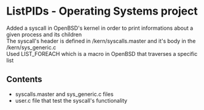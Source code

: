 # ListPIDs - Operating Systems project
  Added a syscall in OpenBSD's kernel in order to print informations about a given process and its children<br/>
  The syscall's header is defined in /kern/syscalls.master and  it's body in the /kern/sys_generic.c<br/>
  Used LIST_FOREACH which is a macro in OpenBSD that traverses a specific list
## Contents
- syscalls.master and sys_generic.c files
- user.c file that test the syscall's functionality
